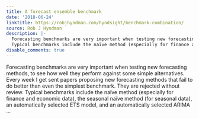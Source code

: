 ```yaml
---
title: A forecast ensemble benchmark
date: '2018-06-24'
linkTitle: https://robjhyndman.com/hyndsight/benchmark-combination/
source: Rob J Hyndman
description: |-
  Forecasting benchmarks are very important when testing new forecasting methods, to see how well they perform against some simple alternatives. Every week I get sent papers proposing new forecasting methods that fail to do better than even the simplest benchmark. They are rejected without review.
  Typical benchmarks include the naïve method (especially for finance and economic data), the seasonal naïve method (for seasonal data), an automatically selected ETS model, and an automatically selected ARIMA ...
disable_comments: true
---
```

Forecasting benchmarks are very important when testing new forecasting methods, to see how well they perform against some simple alternatives. Every week I get sent papers proposing new forecasting methods that fail to do better than even the simplest benchmark. They are rejected without review.
Typical benchmarks include the naïve method (especially for finance and economic data), the seasonal naïve method (for seasonal data), an automatically selected ETS model, and an automatically selected ARIMA ...
